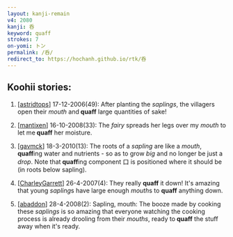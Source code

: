 ```yaml
---
layout: kanji-remain
v4: 2080
kanji: 呑
keyword: quaff
strokes: 7
on-yomi: トン
permalink: /呑/
redirect_to: https://hochanh.github.io/rtk/呑
---
```


## Koohii stories: 

1) [<a href="http://kanji.koohii.com/profile/astridtops">astridtops</a>] 17-12-2006(49): After planting the <em>saplings</em>, the villagers open their <em>mouth</em> and<strong> quaff</strong> large quantities of sake!

2) [<a href="http://kanji.koohii.com/profile/mantixen">mantixen</a>] 16-10-2008(33): The <em>fairy</em> spreads her legs over my <em>mouth</em> to let me<strong> quaff</strong> her moisture.

3) [<a href="http://kanji.koohii.com/profile/gavmck">gavmck</a>] 18-3-2010(13): The roots of a <em>sapling</em> are like a <em>mouth</em>,<strong> quaff</strong>ing water and nutrients - so as to grow <em>big</em> and no longer be just a <em>drop</em>. Note that<strong> quaff</strong>ing component 口 is positioned where it should be (in roots below sapling).

4) [<a href="http://kanji.koohii.com/profile/CharleyGarrett">CharleyGarrett</a>] 26-4-2007(4): They really <strong>quaff</strong> it down! It&#039;s amazing that young <em>sapling</em>s have large enough <em>mouth</em>s to <strong>quaff</strong> anything down.

5) [<a href="http://kanji.koohii.com/profile/abaddon">abaddon</a>] 28-4-2008(2): Sapling, mouth: The booze made by cooking these <em>saplings</em> is so amazing that everyone watching the cooking process is already drooling from their <em>mouths</em>, ready to<strong> quaff</strong> the stuff away when it&#039;s ready.

